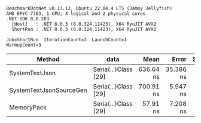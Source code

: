 ```

BenchmarkDotNet v0.13.12, Ubuntu 22.04.4 LTS (Jammy Jellyfish)
AMD EPYC 7763, 1 CPU, 4 logical and 2 physical cores
.NET SDK 8.0.203
  [Host]   : .NET 8.0.3 (8.0.324.11423), X64 RyuJIT AVX2
  ShortRun : .NET 8.0.3 (8.0.324.11423), X64 RyuJIT AVX2

Job=ShortRun  IterationCount=3  LaunchCount=1  
WarmupCount=3  

```
| Method                  | data                 | Mean      | Error     | StdDev   | Min       | Max       | Gen0   | Allocated |
|------------------------ |--------------------- |----------:|----------:|---------:|----------:|----------:|-------:|----------:|
| SystemTextJson          | Seria(...)Class [29] | 636.64 ns | 35.386 ns | 1.940 ns | 635.30 ns | 638.87 ns | 0.0038 |     392 B |
| SystemTextJsonSourceGen | Seria(...)Class [29] | 700.91 ns |  5.947 ns | 0.326 ns | 700.56 ns | 701.20 ns | 0.0048 |     464 B |
| MemoryPack              | Seria(...)Class [29] |  57.91 ns |  7.208 ns | 0.395 ns |  57.60 ns |  58.35 ns | 0.0014 |     120 B |
